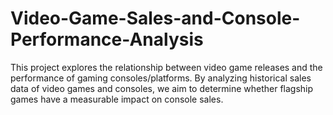 # Video-Game-Sales-and-Console-Performance-Analysis
This project explores the relationship between video game releases and the performance of gaming consoles/platforms. By analyzing historical sales data of video games and consoles, we aim to determine whether flagship games have a measurable impact on console sales.
